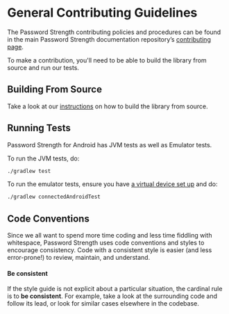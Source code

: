 <!--docs:
title: "Contributing"
layout: landing
section: docs
path: /docs/contributing/
-->

# General Contributing Guidelines

The Password Strength contributing policies and procedures can be found in the
main Password Strength documentation repository’s
[contributing page](https://github.com/zeoflow/password-strength/blob/CONTRIBUTING.md).

To make a contribution, you'll need to be able to build the library from source
and run our tests.

## Building From Source

Take a look at our [instructions](building-from-source.md) on how to build the
library from source.

## Running Tests

Password Strength for Android has JVM tests as well as Emulator tests.

To run the JVM tests, do:

```sh
./gradlew test
```

To run the emulator tests, ensure you have
[a virtual device set up](https://developer.android.com/studio/run/managing-avds.html)
and do:

```sh
./gradlew connectedAndroidTest
```

## Code Conventions

Since we all want to spend more time coding and less time fiddling with
whitespace, Password Strength uses code conventions and styles to
encourage consistency. Code with a consistent style is easier (and less
error-prone!) to review, maintain, and understand.

#### Be consistent

If the style guide is not explicit about a particular situation, the cardinal
rule is to **be consistent**. For example, take a look at the surrounding code
and follow its lead, or look for similar cases elsewhere in the codebase.